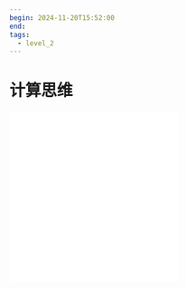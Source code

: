```yaml
---
begin: 2024-11-20T15:52:00
end: 
tags:
  - level_2
---
```


# 计算思维

![2.1 计算思维基础](2.1%20计算思维基础.md)
![2.2 程序设计](2.2%20程序设计.md)
